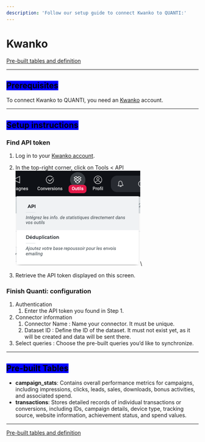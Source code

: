 ```yaml
---
description: 'Follow our setup guide to connect Kwanko to QUANTI:'
---
```


# Kwanko

<a href="https://dbdiagram.io/e/689b4f0c1d75ee360a4021c3/689b50301d75ee360a40615a" class="button primary" data-icon="table-tree">Pre-built tables and definition  </a>

***

## <mark style="background-color:blue;">Prerequisites</mark>

To connect Kwanko to QUANTI, you need an [Kwanko](https://advertiser.kwanko.com/#/dashboard) account.

***

## <mark style="background-color:blue;">Setup instructions</mark>

### Find API token

1. Log in to your [Kwanko account](https://advertiser.kwanko.com/#/dashboard).
2. In the top-right corner, click on Tools < API\
   ![](<../../.gitbook/assets/image (3).png>)\

3. Retrieve the API token displayed on this screen.

### Finish Quanti: configuration

1. Authentication
   1. Enter the API token you found in Step 1.
2. Connector information
   1. Connector Name : Name your connector. It must be unique.
   2. Dataset ID : Define the ID of the dataset. It must not exist yet, as it will be created and data will be sent there.
3. Select queries : Choose the pre-built queries you’d like to synchronize.

***

## <mark style="background-color:blue;">Pre-built Tables</mark>

* **campaign\_stats**: Contains overall performance metrics for campaigns, including impressions, clicks, leads, sales, downloads, bonus activities, and associated spend.
* **transactions**: Stores detailed records of individual transactions or conversions, including IDs, campaign details, device type, tracking source, website information, achievement status, and spend values.

***

<a href="https://dbdiagram.io/e/689b4f0c1d75ee360a4021c3/689b50301d75ee360a40615a" class="button primary" data-icon="table-tree">Pre-built tables and definition  </a>
